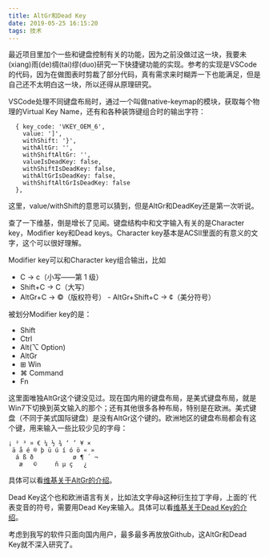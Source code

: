 ```yaml
---
title: AltGr和Dead Key
date: 2019-05-25 16:15:20
tags: 技术
---
```

最近项目里加个一些和键盘控制有关的功能，因为之前没做过这一块，我要未(xiang)雨(de)绸(tai)缪(duo)研究一下快捷键功能的实现。参考的实现是VSCode的代码，因为在做图表时剪裁了部分代码，真有需求来时糊弄一下也能满足，但是自己还不太明白这一块，所以还得从原理研究。

VSCode处理不同键盘布局时，通过一个叫做native-keymap的模块，获取每个物理的Virtual Key Name，还有和各种装饰键组合时的输出字符：
```
  { key_code: 'VKEY_OEM_6',
    value: ']',
    withShift: '}',
    withAltGr: '',
    withShiftAltGr: '',
    valueIsDeadKey: false,
    withShiftIsDeadKey: false,
    withAltGrIsDeadKey: false,
    withShiftAltGrIsDeadKey: false
  },
```
这里，value/withShift的意思可以猜到，但是AltGr和DeadKey还是第一次听说。

查了一下维基，倒是增长了见闻。键盘结构中和文字输入有关的是Character key，Modifier key和Dead keys。Character key基本是ACSII里面的有意义的文字，这个可以很好理解。

Modifier key可以和Character key组合输出，比如
- C → c（小写——第 1 级）
- Shift+C → C（大写）
- AltGr+C → ©（版权符号）
​- AltGr+Shift+C → ¢（美分符号）

被划分Modifier key的是：
- Shift
- Ctrl
- Alt(⌥ Option)
- AltGr
- ⊞ Win
- ⌘ Command
- Fn

这里面唯独AltGr这个键没见过。现在国内用的键盘布局，是美式键盘布局，就是Win7下切换到英文输入的那个；还有其他很多各种布局，特别是在欧洲。美式键盘（不同于美式国际键盘）是没有AltGr这个键的。欧洲地区的键盘布局都会有这个键，用来输入一些比较少见的字母：
```
¡ ² ³ ¤ € ¼ ½ ¾ ‘ ’ ¥ ×
 ä å é ® þ ü ú í ó ö « »
  á ß ð           ø ¶ ´ ¬
   æ   ©     ñ µ ç   ¿
```
具体可以看[维基关于AltGr的介绍](https://en.wikipedia.org/wiki/AltGr_key)。

Dead Key这个也和欧洲语言有关，比如法文字母à这种衍生拉丁字母，上面的`代表变音的符号，需要用Dead Key来输入。具体可以看[维基关于Dead Key的介绍](https://en.wikipedia.org/wiki/Dead_key)。

考虑到我写的软件只面向国内用户，最多最多再放放Github，这AltGr和Dead Key就不深入研究了。